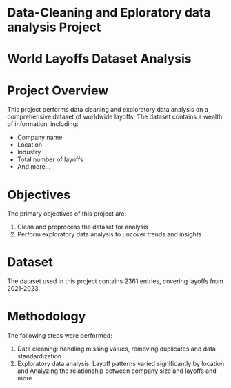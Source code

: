# Data-Cleaning and Eploratory data analysis Project

# World Layoffs Dataset Analysis

# Project Overview

This project performs data cleaning and exploratory data analysis on a comprehensive dataset of worldwide layoffs. The dataset contains a wealth of information, including:

- Company name
- Location
- Industry
- Total number of layoffs
- And more...

# Objectives

The primary objectives of this project are:

1. Clean and preprocess the dataset for analysis
2. Perform exploratory data analysis to uncover trends and insights

# Dataset

The dataset used in this project contains 2361 entries, covering layoffs from 2021-2023.

# Methodology

The following steps were performed:

1. Data cleaning: handling missing values, removing duplicates and data standardization
2. Exploratory data analysis: Layoff patterns varied significantly by location and Analyzing the relationship between company size and layoffs and more
